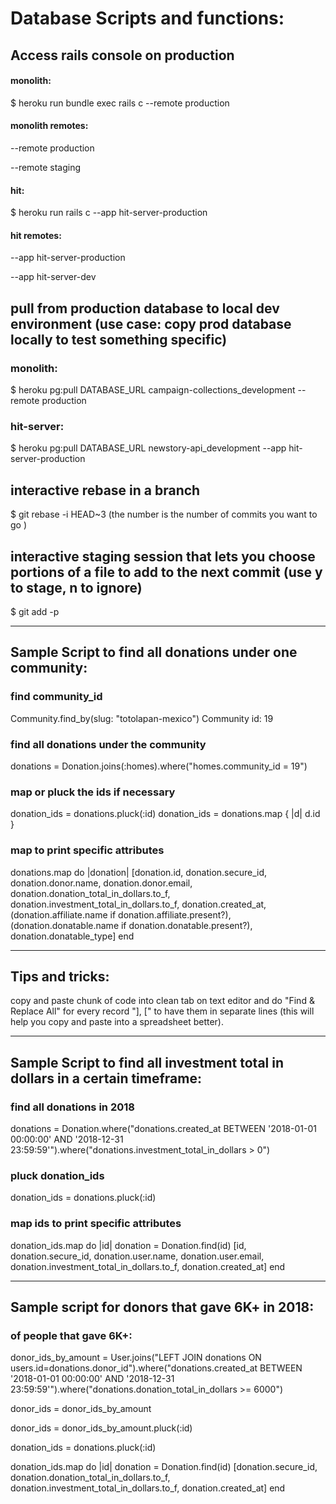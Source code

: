 # Database Scripts and functions: 

## Access rails console on production 

#### monolith: 

$ heroku run bundle exec rails c --remote production

#### monolith remotes:

--remote production

--remote staging

#### hit:      

$ heroku run rails c --app hit-server-production

#### hit remotes:

--app hit-server-production

--app hit-server-dev

## pull from production database to local dev environment (use case: copy prod database locally to test something specific)

### monolith:

$ heroku pg:pull DATABASE_URL campaign-collections_development --remote production

### hit-server:

$ heroku pg:pull DATABASE_URL newstory-api_development --app hit-server-production

## interactive rebase in a branch

$ git rebase -i HEAD~3 (the number is the number of commits you want to go )

## interactive staging session that lets you choose portions of a file to add to the next commit (use y to stage, n to ignore)

$ git add -p 

-----------------------------------------

## Sample Script to find all donations under one community:

### find community_id
Community.find_by(slug: "totolapan-mexico")
Community id: 19

### find all donations under the community
donations = Donation.joins(:homes).where("homes.community_id = 19")

### map or pluck the ids if necessary
donation_ids = donations.pluck(:id)
donation_ids = donations.map { |d| d.id }

### map to print specific attributes
donations.map do |donation|
    [donation.id, donation.secure_id, donation.donor.name, donation.donor.email, donation.donation_total_in_dollars.to_f, donation.investment_total_in_dollars.to_f, donation.created_at, (donation.affiliate.name if donation.affiliate.present?), (donation.donatable.name if donation.donatable.present?), donation.donatable_type]
end

-----------------------------------------
## Tips and tricks: 

copy and paste chunk of code into clean tab on text editor and do "Find & Replace All" for every record "], [" to have them in separate lines (this will help you copy and paste into a spreadsheet better).

-----------------------------------------

## Sample Script to find all investment total in dollars in a certain timeframe:

### find all donations in 2018
donations = Donation.where("donations.created_at BETWEEN '2018-01-01 00:00:00' AND '2018-12-31 23:59:59'").where("donations.investment_total_in_dollars > 0")

### pluck donation_ids
donation_ids = donations.pluck(:id)

### map ids to print specific attributes
donation_ids.map do |id|
  donation = Donation.find(id)
  [id, donation.secure_id, donation.user.name, donation.user.email, donation.investment_total_in_dollars.to_f, donation.created_at]
end

-----------------------------------------

## Sample script for donors that gave 6K+ in 2018:

### of people that gave 6K+:
donor_ids_by_amount = User.joins("LEFT JOIN donations ON users.id=donations.donor_id").where("donations.created_at BETWEEN '2018-01-01 00:00:00' AND '2018-12-31 23:59:59'").where("donations.donation_total_in_dollars >= 6000")

donor_ids = donor_ids_by_amount

donor_ids = donor_ids_by_amount.pluck(:id)

donation_ids = donations.pluck(:id)

donation_ids.map do |id|
  donation = Donation.find(id)
  [donation.secure_id, donation.donation_total_in_dollars.to_f, donation.investment_total_in_dollars.to_f, donation.created_at]
end